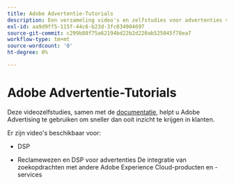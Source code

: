 ```yaml
---
title: Adobe Advertentie-Tutorials
description: Een verzameling video's en zelfstudies voor advertenties van Adobe.
exl-id: aa9d9ff5-115f-44c6-b23d-3fc034904697
source-git-commit: c299b88f75a62194bd22b2d220ab525045f78ea7
workflow-type: tm+mt
source-wordcount: '0'
ht-degree: 0%

---
```


# Adobe Advertentie-Tutorials

Deze videozelfstudies, samen met de [documentatie](https://experienceleague.adobe.com/docs/advertising-cloud.html), helpt u Adobe Advertising te gebruiken om sneller dan ooit inzicht te krijgen in klanten.

Er zijn video&#39;s beschikbaar voor:

* DSP

* Reclamewezen en DSP voor advertenties De integratie van zoekopdrachten met andere Adobe Experience Cloud-producten en -services

<!--
See other -learn tutorials landing pages to get ideas for additional content
-->
